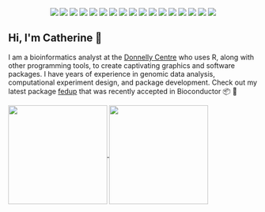 <div align="center">

![](https://img.shields.io/badge/OS-macOS-informational?style=flat-square&logo=apple&logoColor=FFFFFF&color=A180AD)
![](https://img.shields.io/badge/OS-Linux-informational?style=flat-square&logo=linux&logoColor=FCC624&color=A180AD)
![](https://img.shields.io/badge/Code-R-informational?style=flat-square&logo=r&logoColor=276DC3&color=A180AD)
![](https://img.shields.io/badge/Code-CSS-informational?style=flat-square&logo=css3&logoColor=1572B6&color=A180AD)
![](https://img.shields.io/badge/Editor-Atom-informational?style=flat-square&logo=atom&logoColor=2596be&color=A180AD)
![](https://img.shields.io/badge/Shell-bash-informational?style=flat-square&logo=gnu-bash&logoColor=4EAA25&color=A180AD)
![](https://img.shields.io/badge/IDE-RStudio-informational?style=flat-square&logo=rstudio&logoColor=75AADB&color=A180AD)
![](https://img.shields.io/badge/IDE-Xcode-informational?style=flat-square&logo=xcode&logoColor=147EFB&color=A180AD)
![](https://img.shields.io/badge/Tools-GitHub-informational?style=flat-square&logo=github&logoColor=FFFFFF&color=A180AD)
![](https://img.shields.io/badge/Tools-git-informational?style=flat-square&logo=git&logoColor=F05032&color=A180AD)
![](https://img.shields.io/badge/Tools-GitHub%20Actions-informational?style=flat-square&logo=github%20actions&logoColor=2088FF&color=A180AD)
![](https://img.shields.io/badge/Tools-Travis%20CI-informational?style=flat-square&logo=travis%20ci&logoColor=3EAAAF&color=A180AD)
![](https://img.shields.io/badge/Tools-Codecov-informational?style=flat-square&logo=Codecov&logoColor=F01F7A&color=A180AD)
![](https://img.shields.io/badge/Tools-Docker-informational?style=flat-square&logo=docker&logoColor=2496ED&color=A180AD)
![](https://img.shields.io/badge/Tools-Vercel-informational?style=flat-square&logo=vercel&logoColor=000000&color=A180AD)
![](https://img.shields.io/badge/Design-Inkscape-informational?style=flat-square&logo=inkscape&logoColor=000000&color=A180AD)
![](https://img.shields.io/badge/Design-Adobe%20Illustrator-informational?style=flat-square&logo=adobe%20illustrator&logoColor=ff0000&color=A180AD)

<div align="left">

## Hi, I'm Catherine :wave:

I am a bioinformatics analyst at the [Donnelly Centre](https://ccbr.utoronto.ca/donnelly-centre-cellular-and-biomolecular-research) who uses R, along with other programming tools, to create captivating graphics and software packages. I have years of experience in genomic data analysis, computational experiment design, and package development. Check out my latest package [fedup](https://github.com/rosscm/fedup) that was recently accepted in Bioconductor :package: :star2:


<a href="https://github.com/anuraghazra/github-readme-stats">
  <img align="center" height=200 src="https://github-readme-stats.vercel.app/api?username=rosscm&count_private=true&show_icons=true&theme=tokyonight&hide_border=true%include_all_commits=true" />
</a>
<a href="https://github.com/anuraghazra/convoychat">
  <img align="center" height=200 src="https://github-readme-stats.vercel.app/api/top-langs/?username=rosscm&hide_title=true&theme=tokyonight&hide_border=true" />
</a>
